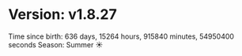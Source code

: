 # Version: v1.8.27
Time since birth: 636 days, 15264 hours, 915840 minutes, 54950400 seconds
Season: Summer ☀️
